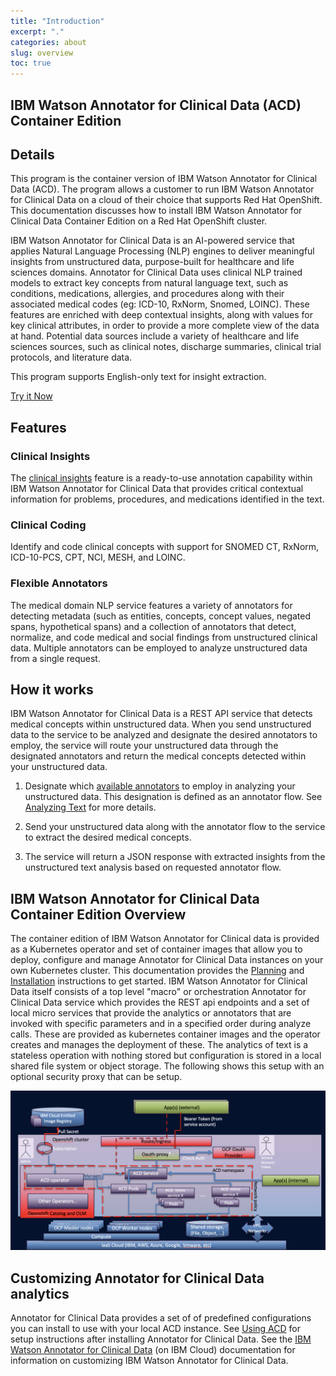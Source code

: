 ```yaml
---
title: "Introduction"
excerpt: "."
categories: about
slug: overview
toc: true
---
```

## IBM Watson Annotator for Clinical Data (ACD) Container Edition

## Details

This program is the container version of IBM Watson Annotator for Clinical Data (ACD).
The program allows a customer to run IBM Watson Annotator for Clinical Data on a cloud of their choice that supports Red Hat OpenShift.
This documentation discusses how to install IBM Watson Annotator for Clinical Data Container Edition on a Red Hat OpenShift cluster.

IBM Watson Annotator for Clinical Data is an AI-powered service that applies Natural Language Processing (NLP) engines to deliver meaningful insights from unstructured data, purpose-built for healthcare and life sciences domains. Annotator for Clinical Data uses clinical NLP trained models to extract key concepts from natural language text, such as conditions, medications, allergies, and procedures along with their associated medical codes (eg: ICD-10, RxNorm, Snomed, LOINC). These features are enriched with deep contextual insights, along with values for key clinical attributes, in order to provide a more complete view of the data at hand. Potential data sources include a variety of healthcare and life sciences sources, such as clinical notes, discharge summaries, clinical trial protocols, and literature data.

This program supports English-only text for insight extraction.

[Try it Now](https://acd-try-it-out.mybluemix.net/preview)

## Features

### Clinical Insights

The [clinical insights](/clouddocs/clinical_insights_overview/) feature is a ready-to-use annotation capability within IBM Watson Annotator for Clinical Data that provides critical contextual information for problems, procedures, and medications identified in the text.

### Clinical Coding

Identify and code clinical concepts with support for SNOMED CT, RxNorm, ICD-10-PCS, CPT, NCI, MESH, and LOINC.

### Flexible Annotators

The medical domain NLP service features a variety of annotators for detecting metadata (such as entities, concepts, concept values, negated spans, hypothetical spans)
and a collection of annotators that detect, normalize, and code medical and social findings from unstructured clinical data. Multiple annotators can be employed
to analyze unstructured data from a single request.

## How it works

IBM Watson Annotator for Clinical Data is a REST API service that detects medical concepts within unstructured data.
When you send unstructured data to the service to be analyzed and designate the desired annotators to employ,
the service will route your unstructured data through the designated annotators and return the medical concepts detected within your unstructured data.

1. Designate which [available annotators](/usage/overview/#available-annotators) to employ in analyzing your unstructured data.
   This designation is defined as an annotator flow. See [Analyzing Text](/usage/analyze_text/) for more details.

2. Send your unstructured data along with the annotator flow to the service to extract the desired medical concepts.

3. The service will return a JSON response with extracted insights from the unstructured text analysis based on requested annotator flow.

## IBM Watson Annotator for Clinical Data Container Edition Overview

The container edition of IBM Watson Annotator for Clinical data is provided as a Kubernetes operator and set of container images that allow you to deploy, configure and manage Annotator for Clinical Data instances on your own Kubernetes cluster.  This documentation provides the [Planning](../../planning/namespace/) and  [Installation](../../installing/prereqs/) instructions to get started.
IBM Watson Annotator for Clinical Data itself consists of a top level "macro" or orchestration Annotator for Clinical Data service which provides the REST api endpoints and a set of local micro services that provide the analytics or annotators that are invoked with specific parameters and in a specified order during analyze calls.   These are provided as kubernetes container images and the operator creates and manages the deployment of these.
The analytics of text is a stateless operation with nothing stored but configuration is stored in a local shared file system or object storage.
The following shows this setup with an optional security proxy that can be setup.

![IBM Watson Annotator for Clinical Data Container Edition](../../images/ACD-OCP-HLD.png)

## Customizing Annotator for Clinical Data analytics

Annotator for Clinical Data provides a set of of predefined configurations you can install to use with your local ACD instance.  See [Using ACD](../../usage/getting-started/) for setup instructions after installing Annotator for Clinical Data.  See the [IBM Watson Annotator for Clinical Data](/usage/customizing/) (on IBM Cloud) documentation for information on customizing IBM Watson Annotator for Clinical Data.
